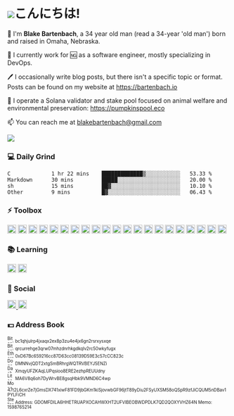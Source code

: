# ![](https://github.githubassets.com/images/mona-whisper.gif)こんにちは!
👋 I'm **Blake Bartenbach**, a 34 year old man (read a 34-year 'old man') born and raised in Omaha, Nebraska.

🏢 I currently work for 🆖 as a software engineer, mostly specializing in DevOps.

🖊️ I occasionally write blog posts, but there isn't a specific topic or format. Posts can be found on my website at https://bartenbach.io

🌲 I operate a Solana validator and stake pool focused on animal welfare and environmental preservation: https://pumpkinspool.eco

📫 You can reach me at [blakebartenbach@gmail.com](mailto:blakebartenbach@gmail.com)
<!-- /discord/:serverId img.shields.io has discord links -->
![](https://visitor-badge.glitch.me/badge?page_id=bartenbach.bartenbach)

### 💻 Daily Grind
<!--START_SECTION:waka-->

```text
C             1 hr 22 mins    █████████████▒░░░░░░░░░░░   53.33 %
Markdown      30 mins         █████░░░░░░░░░░░░░░░░░░░░   20.00 %
sh            15 mins         ██▓░░░░░░░░░░░░░░░░░░░░░░   10.10 %
Other         9 mins          █▓░░░░░░░░░░░░░░░░░░░░░░░   06.43 %
```

<!--END_SECTION:waka-->

### ⚡ Toolbox
<p float="left">
  <img height="20" alt="Ansible" src="https://img.shields.io/badge/Ansible-000000?style=for-the-badge&logo=ansible&logoColor=white"/>
  <img height="20" alt="Java" src="https://img.shields.io/badge/Java-ED8B00?style=for-the-badge&logo=java&logoColor=white"/>
  <img height="20" alt="Arch btw" src="https://img.shields.io/badge/Arch-1793D1?style=for-the-badge&logo=arch-linux&logoColor=white"/>
  <img height="20" alt="CentOS" src="https://img.shields.io/badge/CentOS-262577?style=for-the-badge&logo=CentOS&logoColor=white"/>
  <img height="20" alt="FreeBSD" src="https://img.shields.io/badge/freebsd-AB2B28?style=for-the-badge&logo=freebsd&logoColor=white"/>
  <img height="20" alt="Gentoo" src="https://img.shields.io/badge/Gentoo-54487A?style=for-the-badge&logo=gentoo&logoColor=white"/>
  <img height="20" alt="RHEL" src="https://img.shields.io/badge/RHEL-EE0000?style=for-the-badge&logo=redhat&logoColor=white"/>
  <img height="20" alt="Git" src="https://img.shields.io/badge/git%20-%23F05033.svg?&style=for-the-badge&logo=git&logoColor=white"/>
  <img height="20" alt="MySQL" src="https://img.shields.io/badge/MySQL-005C84?style=for-the-badge&logo=mysql&logoColor=white"/>
  <img height="20" alt="MariaDB" src="https://img.shields.io/badge/MariaDB-003545?style=for-the-badge&logo=mariadb&logoColor=white"/>
  <img height="20" alt="Maven" src="https://img.shields.io/badge/apache_maven-C71A36?style=for-the-badge&logo=apachemaven&logoColor=white"/>
  <img height="20" alt="Docker" src="https://img.shields.io/badge/Docker-2CA5E0?style=for-the-badge&logo=docker&logoColor=white"/>
  <img height="20" alt="Gradle" src="https://img.shields.io/badge/gradle-02303A?style=for-the-badge&logo=gradle&logoColor=white"/>
  <img height="20" alt="JUnit" src="https://img.shields.io/badge/Junit5-25A162?style=for-the-badge&logo=junit5&logoColor=white"/>
  <img height="20" alt="Markdown" src="https://img.shields.io/badge/Markdown-000000?style=for-the-badge&logo=markdown&logoColor=white"/>
  <img height="20" alt="Spring" src="https://img.shields.io/badge/Spring-6DB33F?style=for-the-badge&logo=spring&logoColor=white"/>
  <img height="20" alt="bash" src="https://img.shields.io/badge/GNU%20Bash-4EAA25?style=for-the-badge&logo=GNU%20Bash&logoColor=white"/>
  <img height="20" alt="Vim" src="https://img.shields.io/badge/VIM-%2311AB00.svg?&style=for-the-badge&logo=vim&logoColor=white"/>
  <img height="20" alt="Go" src="https://img.shields.io/badge/Go-00ADD8?style=for-the-badge&logo=go&logoColor=white"/>
  <img height="20" alt="HTML5" src="https://img.shields.io/badge/HTML5-E34F26?style=for-the-badge&logo=html5&logoColor=white"/>
  <img height="20" alt="Python" src="https://img.shields.io/badge/Python-FFD43B?style=for-the-badge&logo=python&logoColor=blue"/>
</p>

### 📚 Learning
<p float="left">
  <img height="20" alt="Rust" src="https://img.shields.io/badge/Rust-black?style=for-the-badge&logo=rust&logoColor=#E57324"/>
  <img height="20" alt="Haskell" src="https://img.shields.io/badge/Haskell-5D4F85?style=for-the-badge&logo=haskell&logoColor=white"/>
</p>

### 💬 Social
<p float="left">
  <a href="https://linkedin.com/in/blakebartenbach">
  <img height="20" alt="LinkedIn" src="https://img.shields.io/badge/linkedin%20-%230077B5.svg?&style=for-the-badge&logo=linkedin&logoColor=white"/>
  </a>
  <a href="https://leetcode.com/bartenbach">
    <img height="20" alt="Leetcode" src="https://img.shields.io/badge/-LeetCode-FFA116?style=for-the-badge&logo=LeetCode&logoColor=black"/>
  </a>
</p>

### 💵 Address Book
<p float="left">
  <sup><sub>
    <img height="15" alt="Bitcoin" src="https://img.shields.io/badge/Bitcoin-000000?style=for-the-badge&logo=bitcoin&logoColor=white"/>
    bc1qhjulrp4jxaqx2ex8p3zu4e4jx6gn2rsrxysxqe<br/>
    <img height="15" alt="Bitcoin Cash" src="https://img.shields.io/badge/Bitcoin%20Cash-0AC18E?style=for-the-badge&logo=Bitcoin%20Cash&logoColor=white"/>
    qrcurrehge3qrw07mhzdnrhkgdkqlv2rc50wkyfugx<br/>
    <img height="15" alt="Ethereum" src="https://img.shields.io/badge/Ethereum-3C3C3D?style=for-the-badge&logo=Ethereum&logoColor=white"/>
    0xD67Bc659216cc87D63cc08139D59E3c57cCC823c<br/>
    <img height="15" alt="Dogecoin" src="https://img.shields.io/badge/dogecoin-C2A633?style=for-the-badge&logo=dogecoin&logoColor=white"/>
    DMNNvjQDT2xtgSmBRhrgWQTRVBEYJ5ENZi<br/>
    <img height="15" alt="Dash" src="https://img.shields.io/badge/dash-008DE4?style=for-the-badge&logo=dash&logoColor=white"/>
    XmqyUFZKAqLUPqsioo8ERE2ezhpREUUdny<br/>
    <img height="15" alt="Litecoin" src="https://img.shields.io/badge/Litecoin-A6A9AA?style=for-the-badge&logo=Litecoin&logoColor=white"/>
    MA6V8q6oh7DyWrvBE8gsqHbk9VMND6C4wp<br/>
    <img height="15" alt="Monero" src="https://img.shields.io/badge/monero-FF6600?style=for-the-badge&logo=monero&logoColor=white"/>
    47t2L6cxrZe7jGmsDX741xiwF81FD9jbGKm1kiSjovwbGF96jtT89yDiu2FSyUXSM58oQSpR9zfJiCQUM5nDBav1PYLFiCH<br/>
    <img height="15" alt="Stellar" src="https://img.shields.io/badge/Stellar-090020?style=for-the-badge&logo=stellar&logoColor=white"/>
    Address: GDOMFDILA6HHETRUAPXOCAHWXHT2UFVIBEOBWDPDLK7QD2QOXYVHZ64N Memo: 1598765214<br/>
    </sub></sup>
</p>

<!--
**bartenbach/bartenbach** is a ✨ _special_ ✨ repository because its `README.md` (this file) appears on your GitHub profile.

Here are some ideas to get you started:

- 🔭 I’m currently working on ...
- 🌱 I’m currently learning ...
- 👯 I’m looking to collaborate on ...
- 🤔 I’m looking for help with ...
- 💬 Ask me about ...
- 📫 How to reach me: ...
- 😄 Pronouns: ...
- ⚡ Fun fact: ...
-->
